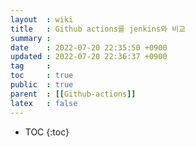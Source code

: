 ```yaml
---
layout  : wiki
title   : Github actions를 jenkins와 비교 
summary : 
date    : 2022-07-20 22:35:50 +0900
updated : 2022-07-20 22:36:37 +0900
tag     : 
toc     : true
public  : true
parent  : [[Github-actions]]
latex   : false
---
```

* TOC
{:toc}

# 

